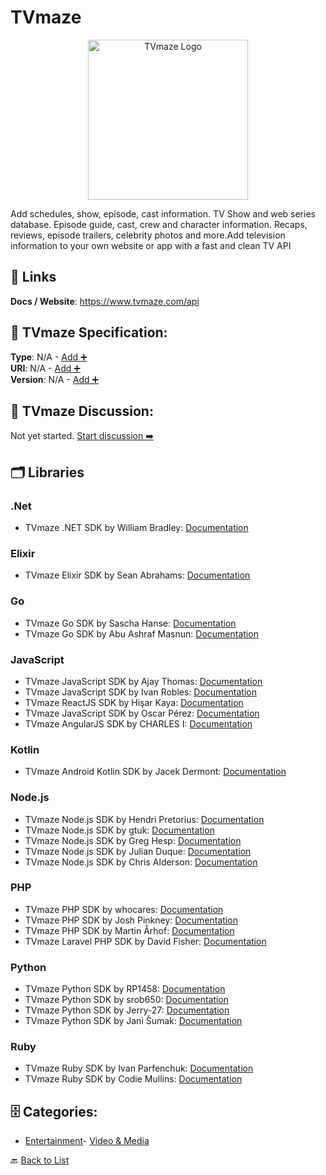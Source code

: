 # TVmaze
<p align="center">
    <img width="256" src="https://raw.githubusercontent.com/apis-list/apis-list/main/apis/tvmaze/logo_256x256.png" alt="TVmaze Logo"/>
</p>
Add schedules, show, episode, cast information. TV Show and web series database. Episode guide, cast, crew and character information. Recaps, reviews, episode trailers, celebrity photos and more.Add television information to your own website or app with a fast and clean TV API

##  🔗 Links
**Docs / Website**: https://www.tvmaze.com/api

## 🧬 TVmaze Specification:
**Type**: N/A - [Add ➕](https://github.com/apis-list/apis-list/edit/main/apis.yaml#L18739)  
**URI**: N/A - [Add ➕](https://github.com/apis-list/apis-list/edit/main/apis.yaml#L18739)  
**Version**: N/A - [Add ➕](https://github.com/apis-list/apis-list/edit/main/apis.yaml#L18739)

## 💬 TVmaze Discussion:
Not yet started. [Start discussion ➡️](https://github.com/apis-list/apis-list/discussions/new)

## 🗂️ Libraries
### .Net
- TVmaze .NET SDK by William Bradley: [Documentation](https://github.com/WilliamABradley/TVMazeSharp)
### Elixir
- TVmaze Elixir SDK by Sean Abrahams: [Documentation](https://github.com/seanabrahams/tv)
### Go
- TVmaze Go SDK by Sascha Hanse: [Documentation](https://github.com/knarz/gotvmaze)
- TVmaze Go SDK by Abu Ashraf Masnun: [Documentation](https://github.com/masnun/tvmaze)
### JavaScript
- TVmaze JavaScript SDK by Ajay Thomas: [Documentation](https://github.com/ajaythomas123/tvmaze-js-wrapper)
- TVmaze JavaScript SDK by Ivan Robles: [Documentation](https://github.com/Sharmaz/tv-shows)
- TVmaze ReactJS SDK by Hişar Kaya: [Documentation](https://github.com/hisarkaya/tvmaze)
- TVmaze JavaScript SDK by Oscar Pérez: [Documentation](https://github.com/omiguelperez/tv-maze)
- TVmaze AngularJS SDK by CHARLES I: [Documentation](https://github.com/Lepkele/AngularJS-TVwatcher)
### Kotlin
- TVmaze Android Kotlin SDK by Jacek Dermont: [Documentation](https://github.com/jdermont/TVMazeApiClient)
### Node.js
- TVmaze Node.js SDK by Hendri Pretorius: [Documentation](https://github.com/pretorh/node-tvmaze-client)
- TVmaze Node.js SDK by gtuk: [Documentation](https://github.com/gtuk/tvmaze-api)
- TVmaze Node.js SDK by Greg Hesp: [Documentation](https://github.com/greghesp/tvmaze-node)
- TVmaze Node.js SDK by Julian Duque: [Documentation](https://github.com/julianduque/tv-maze)
- TVmaze Node.js SDK by Chris Alderson: [Documentation](https://github.com/ChrisAlderson/tvmaze-api-pt)
### PHP
- TVmaze PHP SDK by whocares: [Documentation](https://github.com/whocares-openscene/TVMaze-php)
- TVmaze PHP SDK by Josh Pinkney: [Documentation](https://github.com/JPinkney/TVMaze-PHP-API-Wrapper)
- TVmaze PHP SDK by Martin Århof: [Documentation](https://github.com/lsv/tvmazeapi)
- TVmaze Laravel PHP SDK by David Fisher: [Documentation](https://github.com/davidfisher24/tv-show-api)
### Python
- TVmaze Python SDK by RP1458: [Documentation](https://github.com/robertopauletto/tvmaze_wrapper)
- TVmaze Python SDK by srob650: [Documentation](https://github.com/srob650/pytvmaze)
- TVmaze Python SDK by Jerry-27: [Documentation](https://github.com/Jerry-27/TVMaze)
- TVmaze Python SDK by Jani Šumak: [Documentation](https://github.com/dasdachs/tvmaze-py)
### Ruby
- TVmaze Ruby SDK by Ivan Parfenchuk: [Documentation](https://github.com/uson1x/tvmaze)
- TVmaze Ruby SDK by Codie Mullins: [Documentation](https://github.com/codiemullins/tvmaze-api)


## 🗄️ Categories:
- [Entertainment](https://github.com/apis-list/apis-list#entertainment-)- [Video & Media](https://github.com/apis-list/apis-list#video--media-)

🔙  [Back to List](https://github.com/apis-list/apis-list)
